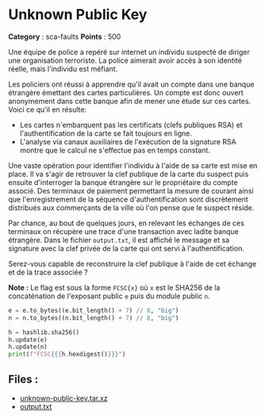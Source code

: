 # Unknown Public Key

**Category** : sca-faults
**Points** : 500

Une équipe de police a repéré sur internet un individu suspecté de diriger une organisation terroriste.
La police aimerait avoir accès à son identité réelle, mais l'individu est méfiant.

Les policiers ont réussi à apprendre qu'il avait un compte dans une banque étrangère émettant des cartes particulières.
Un compte est donc ouvert anonymement dans cette banque afin de mener une étude sur ces cartes.
Voici ce qu'il en résulte:
- Les cartes n'embarquent pas les certificats (clefs publiques RSA) et l'authentification de la carte se fait toujours en ligne.
- L'analyse via canaux auxiliaires de l'exécution de la signature RSA montre que le calcul ne s'effectue pas en temps constant.

Une vaste opération pour identifier l'individu à l'aide de sa carte est mise en place.
Il va s'agir de retrouver la clef publique de la carte du suspect puis ensuite d'interroger la banque étrangère sur le propriétaire du compte associé.
Des terminaux de paiement permettant la mesure de courant ainsi que l'enregistrement de la séquence d'authentification sont discrètement distribués aux commerçants de la ville où l'on pense que le suspect réside.

Par chance, au bout de quelques jours, en relevant les échanges de ces terminaux on récupère une trace d'une transaction avec ladite banque étrangère.
Dans le fichier `output.txt`, il est affiché le message et sa signature avec la clef privée de la carte qui ont servi à l'authentification.

Serez-vous capable de reconstruire la clef publique à l'aide de cet échange et de la trace associée ?

**Note :** Le flag est sous la forme `FCSC{x}` où `x` est le SHA256 de la concaténation de l'exposant public `e` puis du module public `n`.

```python
e = e.to_bytes((e.bit_length() + 7) // 8, "big")
n = n.to_bytes((n.bit_length() + 7) // 8, "big")

h = hashlib.sha256()
h.update(e)
h.update(n)
print(f"FCSC{{{h.hexdigest()}}}")
```

## Files : 
 - [unknown-public-key.tar.xz](./unknown-public-key.tar.xz)
 - [output.txt](./output.txt)


